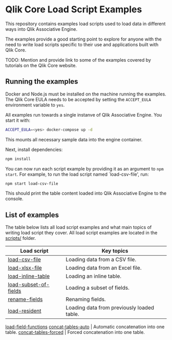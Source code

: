 # Qlik Core Load Script Examples

This repository contains examples load scripts used to load data in different ways into Qlik Associative Engine.

The examples provide a good starting point to explore for anyone with the need to write load scripts specific to their
use and applications built with Qlik Core.

TODO: Mention and provide link to some of the examples covered by tutorials on the Qlik Core website.

## Running the examples

Docker and Node.js must be installed on the machine running the examples. The Qlik Core EULA needs to be accepted by
setting the `ACCEPT_EULA` environment variable to `yes`.

All examples run towards a single instanve of Qlik Associative Engine. You start it with:

```sh
ACCEPT_EULA=<yes> docker-compose up -d
```

This mounts all necessary sample data into the engine container.

Next, install dependencies:

```sh
npm install
```

You can now run each script example by providing it as an argument to `npm start`. For example, to run the load script
named `load-csv-file', run:

```sh
npm start load-csv-file
```

This should print the table content loaded into Qlik Associative Engine to the console.

## List of examples

The table below lists all load script examples and what main topics of writing load script they cover. All load script
examples are located in the [scripts/](./scripts/) folder.

Load script | Key topics
----------- | ----------
[load-csv-file](./scripts/load-csv-file) | Loading data from a CSV file.
[load-xlsx-file](./scripts/load-xlsx-file) | Loading data from an Excel file.
[load-inline-table](./scripts/load-inline-table) | Loading an inline table.
[load-subset-of-fields](./scripts/load-subset-of-fields) | Loading a subset of fields.
[rename-fields](./scripts/rename-fields) | Renaming fields.
[load-resident](./scripts/load-resident) | Loading data from previously loaded table.
[load-field-functions](./scripts/load-field-functions)
[concat-tables-auto](./scripts/concat-tables) | Automatic concatenation into one table.
[concat-tables-forced](./scripts/concat-tables) | Forced concatenation into one table.
